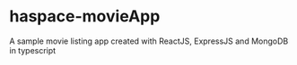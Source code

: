 # haspace-movieApp
A sample movie listing app created with ReactJS, ExpressJS and MongoDB in typescript
